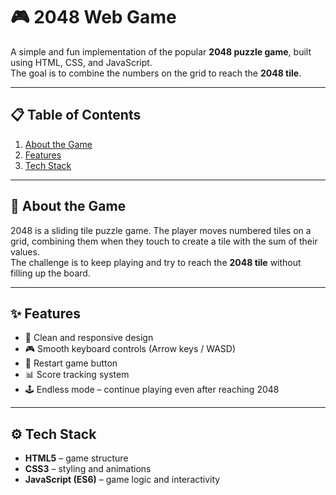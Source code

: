 # 🎮 2048 Web Game

A simple and fun implementation of the popular **2048 puzzle game**, built using HTML, CSS, and JavaScript.  
The goal is to combine the numbers on the grid to reach the **2048 tile**.

---

## 📋 Table of Contents
1. [About the Game](#about-the-game)
2. [Features](#features)
3. [Tech Stack](#tech-stack)

---

## 📝 About the Game
2048 is a sliding tile puzzle game. The player moves numbered tiles on a grid, combining them when they touch to create a tile with the sum of their values.  
The challenge is to keep playing and try to reach the **2048 tile** without filling up the board.

---

## ✨ Features
- 🎨 Clean and responsive design  
- 🎮 Smooth keyboard controls (Arrow keys / WASD)  
- 🔄 Restart game button  
- 📊 Score tracking system  
- 🕹️ Endless mode – continue playing even after reaching 2048  

---

## ⚙️ Tech Stack
- **HTML5** – game structure  
- **CSS3** – styling and animations  
- **JavaScript (ES6)** – game logic and interactivity  
